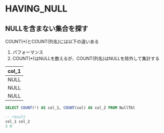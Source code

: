 # HAVING_NULL
## NULLを含まない集合を探す
COUNT(*)とCOUNT(列名)には以下の違いある
1. パフォーマンス
2. COUNT(*)はNULLを数えるが、COUNT(列名)はNULLを除外して集計する

|col_1|
|:----|
|NULL|
|NULL|
|NULL|

``` SQL
SELECT COUNT(*) AS col_1, COUNT(col) AS col_2 FROM NullTbl

-- result
col_1 col_2
3 0
```
